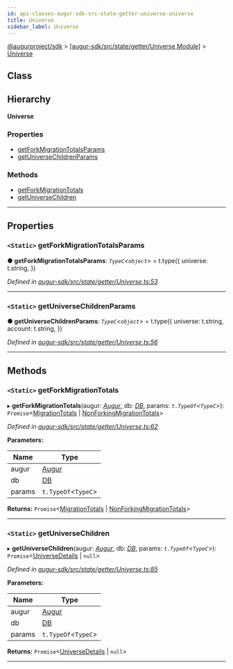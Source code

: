 ```yaml
---
id: api-classes-augur-sdk-src-state-getter-universe-universe
title: Universe
sidebar_label: Universe
---
```


[@augurproject/sdk](api-readme.md) > [[augur-sdk/src/state/getter/Universe Module]](api-modules-augur-sdk-src-state-getter-universe-module.md) > [Universe](api-classes-augur-sdk-src-state-getter-universe-universe.md)

## Class

## Hierarchy

**Universe**

### Properties

* [getForkMigrationTotalsParams](api-classes-augur-sdk-src-state-getter-universe-universe.md#getforkmigrationtotalsparams)
* [getUniverseChildrenParams](api-classes-augur-sdk-src-state-getter-universe-universe.md#getuniversechildrenparams)

### Methods

* [getForkMigrationTotals](api-classes-augur-sdk-src-state-getter-universe-universe.md#getforkmigrationtotals)
* [getUniverseChildren](api-classes-augur-sdk-src-state-getter-universe-universe.md#getuniversechildren)

---

## Properties

<a id="getforkmigrationtotalsparams"></a>

### `<Static>` getForkMigrationTotalsParams

**● getForkMigrationTotalsParams**: *`TypeC`<`object`>* =  t.type({
    universe: t.string,
  })

*Defined in [augur-sdk/src/state/getter/Universe.ts:53](https://github.com/AugurProject/augur/blob/304ca83772/packages/augur-sdk/src/state/getter/Universe.ts#L53)*

___
<a id="getuniversechildrenparams"></a>

### `<Static>` getUniverseChildrenParams

**● getUniverseChildrenParams**: *`TypeC`<`object`>* =  t.type({
    universe: t.string,
    account: t.string,
  })

*Defined in [augur-sdk/src/state/getter/Universe.ts:56](https://github.com/AugurProject/augur/blob/304ca83772/packages/augur-sdk/src/state/getter/Universe.ts#L56)*

___

## Methods

<a id="getforkmigrationtotals"></a>

### `<Static>` getForkMigrationTotals

▸ **getForkMigrationTotals**(augur: *[Augur](api-classes-augur-sdk-src-augur-augur.md)*, db: *[DB](api-classes-augur-sdk-src-state-db-db-db.md)*, params: *`t.TypeOf`<`TypeC`>*): `Promise`<[MigrationTotals](api-interfaces-augur-sdk-src-state-getter-universe-migrationtotals.md) \| [NonForkingMigrationTotals](api-interfaces-augur-sdk-src-state-getter-universe-nonforkingmigrationtotals.md)>

*Defined in [augur-sdk/src/state/getter/Universe.ts:62](https://github.com/AugurProject/augur/blob/304ca83772/packages/augur-sdk/src/state/getter/Universe.ts#L62)*

**Parameters:**

| Name | Type |
| ------ | ------ |
| augur | [Augur](api-classes-augur-sdk-src-augur-augur.md) |
| db | [DB](api-classes-augur-sdk-src-state-db-db-db.md) |
| params | `t.TypeOf`<`TypeC`> |

**Returns:** `Promise`<[MigrationTotals](api-interfaces-augur-sdk-src-state-getter-universe-migrationtotals.md) \| [NonForkingMigrationTotals](api-interfaces-augur-sdk-src-state-getter-universe-nonforkingmigrationtotals.md)>

___
<a id="getuniversechildren"></a>

### `<Static>` getUniverseChildren

▸ **getUniverseChildren**(augur: *[Augur](api-classes-augur-sdk-src-augur-augur.md)*, db: *[DB](api-classes-augur-sdk-src-state-db-db-db.md)*, params: *`t.TypeOf`<`TypeC`>*): `Promise`<[UniverseDetails](api-interfaces-augur-sdk-src-state-getter-universe-universedetails.md) \| `null`>

*Defined in [augur-sdk/src/state/getter/Universe.ts:85](https://github.com/AugurProject/augur/blob/304ca83772/packages/augur-sdk/src/state/getter/Universe.ts#L85)*

**Parameters:**

| Name | Type |
| ------ | ------ |
| augur | [Augur](api-classes-augur-sdk-src-augur-augur.md) |
| db | [DB](api-classes-augur-sdk-src-state-db-db-db.md) |
| params | `t.TypeOf`<`TypeC`> |

**Returns:** `Promise`<[UniverseDetails](api-interfaces-augur-sdk-src-state-getter-universe-universedetails.md) \| `null`>

___

